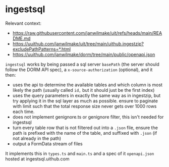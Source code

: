 # ingestsql

Relevant context:

- https://raw.githubusercontent.com/janwilmake/uit/refs/heads/main/README.md
- https://uuithub.com/janwilmake/uit/tree/main/uithub.ingestzip?excludePathPatterns=*.html
- https://uuithub.com/janwilmake/dorm/tree/main/public/openapi.json

`ingestsql` works by being passed a sql server `basePath` (the server should follow the DORM API spec), a `x-source-authorization` (optional), and it then:

- uses the api to determine the available tables and which column is most likely the path (usually called `id,` but it should just be the first index)
- uses the query parameters in exactly the same way as in ingestzip, but try applying it in the sql layer as much as possible. ensure to paginate with limit such that the total response size never gets over 1000 rows each time.
- does not implement genignore.ts or genignore filter, this isn't needed for ingestsql
- turn every table row that is not filtered out into a `.json` file, ensure the path is prefixed with the name of the table, and suffixed with `.json` (if not already in the path)
- output a FormData stream of files

It implements this in `types.ts` and `main.ts` and a spec of it `openapi.json` hosted at ingestsql.uithub.com
